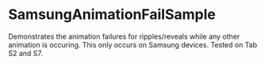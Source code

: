 # SamsungAnimationFailSample
Demonstrates the animation failures for ripples/reveals while any other animation is occuring.
This only occurs on Samsung devices. Tested on Tab S2 and S7.